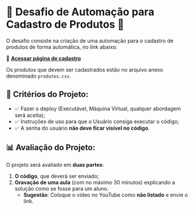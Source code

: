 # 🚀 Desafio de Automação para Cadastro de Produtos 🛒

O desafio consiste na criação de uma automação para o cadastro de produtos de forma automática, no link abaixo:

🔗 **[Acessar página de cadastro](https://dlp.hashtagtreinamentos.com/python/intensivao/login?ps=incompany)**

Os produtos que devem ser cadastrados estão no arquivo anexo denominado `produtos.csv`.

## 📝 Critérios do Projeto:

- ✅ Fazer o deploy (Executável, Máquina Virtual, qualquer abordagem será aceita);
- ✅ Instruções de uso para que o Usuário consiga executar o código;
- ✅ A senha do usuário **não deve ficar visível no código**.

## 📊 Avaliação do Projeto:

O projeto será avaliado em **duas partes**:

1. **O código**, que deverá ser enviado;
2. **Gravação de uma aula** (com no máximo 30 minutos) explicando a solução como se fosse para um aluno.  
   - **Sugestão**: Coloque o vídeo no YouTube como **não listado** e envie o link.


